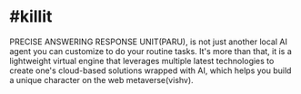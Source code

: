 # #killit
PRECISE ANSWERING RESPONSE UNIT(PARU), is not just another local AI agent you can customize to do your routine tasks. It's more than that, it is a lightweight virtual engine that leverages multiple latest technologies to create one's cloud-based solutions wrapped with AI, which helps you build a unique character on the web metaverse(vishv).
